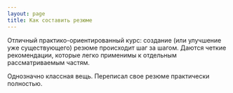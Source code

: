 ```yaml
---
layout: page
title: Как составить резюме
---
```


Отличный практико-ориентированный курс: создание (или улучшение уже существующего) резюме происходит шаг за шагом. Даются четкие рекомендации, которые легко применимы к отдельным рассматриваемым частям.

Однозначно классная вещь. Переписал свое резюме практически полностью.
